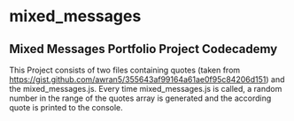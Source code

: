 # mixed_messages
## Mixed Messages Portfolio Project Codecademy

This Project consists of two files containing quotes (taken from https://gist.github.com/awran5/355643af99164a61ae0f95c84206d151) and the mixed_messages.js.
Every time mixed_messages.js is called, a random number in the range of the quotes array is generated and the according quote is printed to the console.